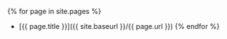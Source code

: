 ---
---
{% for page in site.pages %}
* [{{ page.title }}]({{ site.baseurl }}/{{ page.url }})
{% endfor %}
